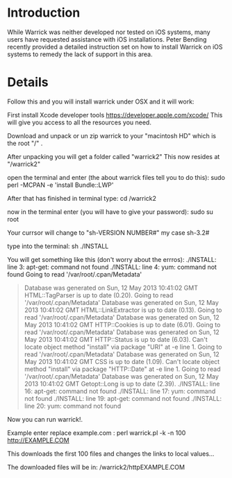 # Introduction #

While Warrick was neither developed nor tested on iOS systems, many users have requested assistance with iOS installations.
Peter Bending recently provided a detailed instruction set on how to install Warrick on iOS systems to remedy the lack of support in this area.


# Details #

Follow this and you will install warrick under OSX and it will work:

First install Xcode developer tools https://developer.apple.com/xcode/
This will give you access to all the resources you need.

Download and unpack or un zip warrick to your "macintosh HD" which is the root "/" .

After unpacking you will get a folder called "warrick2"
This now resides at "/warrick2"

open the terminal and enter (the about warrick files tell you to do this):
sudo perl -MCPAN -e 'install Bundle::LWP'

After that has finished in terminal type:
cd /warrick2

now in the terminal enter (you will have to give your password):
sudo su root

Your currsor will change to "sh-VERSION NUMBER#" my case sh-3.2#

type into the terminal:
sh ./INSTALL

You will get something like this (don't worry about the errros):
./INSTALL: line 3: apt-get: command not found
./INSTALL: line 4: yum: command not found
Going to read '/var/root/.cpan/Metadata'
> Database was generated on Sun, 12 May 2013 10:41:02 GMT
HTML::TagParser is up to date (0.20).
Going to read '/var/root/.cpan/Metadata'
> Database was generated on Sun, 12 May 2013 10:41:02 GMT
HTML::LinkExtractor is up to date (0.13).
Going to read '/var/root/.cpan/Metadata'
> Database was generated on Sun, 12 May 2013 10:41:02 GMT
HTTP::Cookies is up to date (6.01).
Going to read '/var/root/.cpan/Metadata'
> Database was generated on Sun, 12 May 2013 10:41:02 GMT
HTTP::Status is up to date (6.03).
Can't locate object method "install" via package "URI" at -e line 1.
Going to read '/var/root/.cpan/Metadata'
> Database was generated on Sun, 12 May 2013 10:41:02 GMT
CSS is up to date (1.09).
Can't locate object method "install" via package "HTTP::Date" at -e line 1.
Going to read '/var/root/.cpan/Metadata'
> Database was generated on Sun, 12 May 2013 10:41:02 GMT
Getopt::Long is up to date (2.39).
./INSTALL: line 16: apt-get: command not found
./INSTALL: line 17: yum: command not found
./INSTALL: line 19: apt-get: command not found
./INSTALL: line 20: yum: command not found


Now you can run warrick!.

Example enter replace example.com :
perl warrick.pl -k -n 100 http://EXAMPLE.COM

This downloads the first 100 files and changes the links to local values...

The downloaded files will be in:
/warrick2/httpEXAMPLE.COM